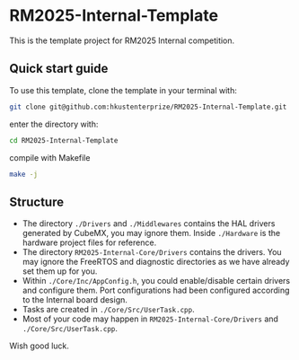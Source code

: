 # RM2025-Internal-Template
This is the template project for RM2025 Internal competition.

## Quick start guide

To use this template, clone the template in your terminal with:

``` bash
git clone git@github.com:hkustenterprize/RM2025-Internal-Template.git
```

enter the directory with:

``` bash
cd RM2025-Internal-Template
```

compile with Makefile

``` bash
make -j
```

## Structure
- The directory `./Drivers` and `./Middlewares` contains the HAL drivers generated by CubeMX, you may ignore them. Inside `./Hardware` is the hardware project files for reference.
- The directory `RM2025-Internal-Core/Drivers` contains the drivers. You may ignore the FreeRTOS and diagnostic directories as we have already set them up for you.
- Within `./Core/Inc/AppConfig.h`, you could enable/disable certain drivers and configure them. Port configurations had been configured according to the Internal board design.
- Tasks are created in `./Core/Src/UserTask.cpp`.
- Most of your code may happen in `RM2025-Internal-Core/Drivers` and `./Core/Src/UserTask.cpp`.

Wish good luck.
